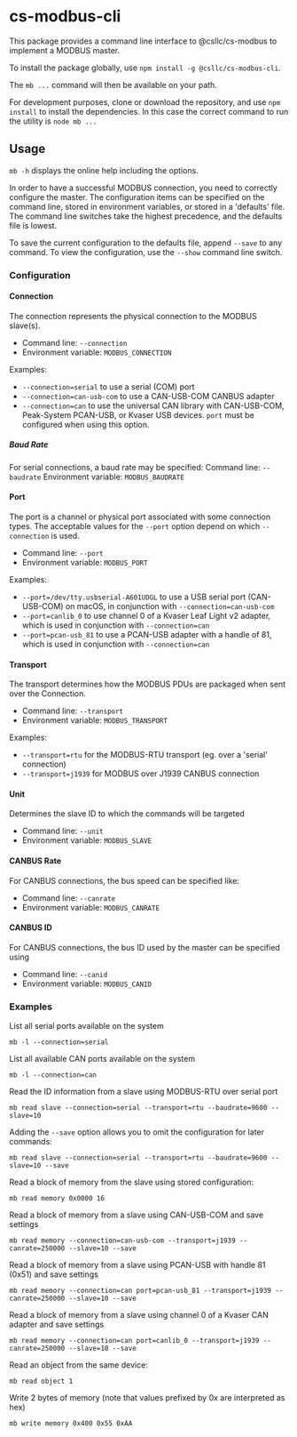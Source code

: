 # cs-modbus-cli

This package provides a command line interface to @csllc/cs-modbus to implement a MODBUS master.

To install the package globally, use 
`npm install -g @csllc/cs-modbus-cli`.

The `mb ...` command will then be available on your path. 

For development purposes, clone or download the repository, and use
`npm install`
to install the dependencies.
In this case the correct command to run the utility is `node mb ...`

## Usage

`mb -h` displays the online help including the options.

In order to have a successful MODBUS connection, you need to correctly configure the master.  The configuration items can be specified on the command line, stored in environment variables, or stored in a 'defaults' file.  The command line switches take the highest precedence, and the defaults file is lowest.

To save the current configuration to the defaults file, append `--save` to any command.  To view the configuration, use the `--show` command line switch.

### Configuration

#### Connection 
The connection represents the physical connection to the MODBUS slave(s).
 - Command line:  `--connection`
 - Environment variable: `MODBUS_CONNECTION`

Examples:
 - `--connection=serial` to use a serial (COM) port
 - `--connection=can-usb-com` to use a CAN-USB-COM CANBUS adapter
 - `--connection=can` to use the universal CAN library with CAN-USB-COM, Peak-System PCAN-USB, or Kvaser USB devices. `port` must be configured when using this option.

##### Baud Rate
For serial connections, a baud rate may be specified:
Command line:  `--baudrate`
Environment variable: `MODBUS_BAUDRATE`


#### Port
The port is a channel or physical port associated with some connection types. The acceptable values for the `--port` option depend on which `--connection` is used.
 - Command line: `--port`
 - Environment variable: `MODBUS_PORT`
 
Examples:
 - `--port=/dev/tty.usbserial-A601UDGL` to use a USB serial port (CAN-USB-COM) on macOS, in conjunction with `--connection=can-usb-com`
 - `--port=canlib_0` to use channel 0 of a Kvaser Leaf Light v2 adapter, which is used in conjunction with `--connection=can`
 - `--port=pcan-usb_81` to use a PCAN-USB adapter with a handle of 81, which is used in conjunction with `--connection=can`

#### Transport
The transport determines how the MODBUS PDUs are packaged when sent over the Connection.
 - Command line:  `--transport`
 - Environment variable: `MODBUS_TRANSPORT`

Examples: 
 - `--transport=rtu` for the MODBUS-RTU transport (eg. over a 'serial' connection)
 - `--transport=j1939` for MODBUS over J1939 CANBUS connection

#### Unit
Determines the slave ID to which the commands will be targeted
 - Command line:  `--unit`
 - Environment variable: `MODBUS_SLAVE`

#### CANBUS Rate
For CANBUS connections, the bus speed can be specified like:

 - Command line:  `--canrate`
 - Environment variable: `MODBUS_CANRATE`

#### CANBUS ID
For CANBUS connections, the bus ID used by the master can be specified using

 - Command line:  `--canid`
 - Environment variable: `MODBUS_CANID`

### Examples

List all serial ports available on the system

`mb -l --connection=serial`

List all available CAN ports available on the system

`mb -l --connection=can`

Read the ID information from a slave using MODBUS-RTU over serial port

`mb read slave --connection=serial --transport=rtu --baudrate=9600 --slave=10`

Adding the `--save` option allows you to omit the configuration for later commands:

`mb read slave --connection=serial --transport=rtu --baudrate=9600 --slave=10 --save`


Read a block of memory from the slave using stored configuration:

`mb read memory 0x0000 16`

Read a block of memory from a slave using CAN-USB-COM and save settings

`mb read memory --connection=can-usb-com --transport=j1939 --canrate=250000 --slave=10 --save`

Read a block of memory from a slave using PCAN-USB with handle 81 (0x51) and save settings

`mb read memory --connection=can port=pcan-usb_81 --transport=j1939 --canrate=250000 --slave=10 --save`

Read a block of memory from a slave using channel 0 of a Kvaser CAN adapter and save settings

`mb read memory --connection=can port=canlib_0 --transport=j1939 --canrate=250000 --slave=10 --save`

Read an object from the same device:

`mb read object 1`

Write 2 bytes of memory (note that values prefixed by 0x are interpreted as hex)

`mb write memory 0x400 0x55 0xAA`

